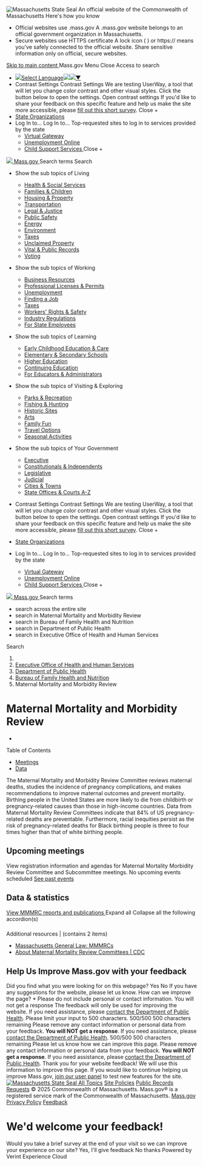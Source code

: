 ![Massachusetts State Seal](https://www.mass.gov/libraries/mayflower-artifacts/assets/images/logo/stateseal.png) An official website of the Commonwealth of Massachusetts  Here's how you know
  * Official websites use .mass.gov
A .mass.gov website belongs to an official government organization in Massachusetts. 
  * Secure websites use HTTPS certificate
A lock icon ( ) or https:// means you’ve safely connected to the official website. Share sensitive information only on official, secure websites.


[ Skip to main content ](https://www.mass.gov/orgs/<#main-content>)
Mass.gov  Menu  Close  Access to search
  * ![](https://www.google.com/images/cleardot.gif)[Select Language![](https://www.google.com/images/cleardot.gif)​![](https://www.google.com/images/cleardot.gif)▼](https://www.mass.gov/orgs/<#>)
  * Contrast Settings 
Contrast Settings
We are testing UserWay, a tool that will let you change color contrast and other visual styles. Click the button below to open the settings.
Open contrast settings 
If you'd like to share your feedback on this specific feature and help us make the site more accessible, please [fill out this short survey](https://www.mass.gov/orgs/<https:/www.mass.gov/forms/help-us-test-the-contrast-settings-feature>).
Close +
  * [ State Organizations ](https://www.mass.gov/orgs/</info-details/massachusetts-state-organizations-a-to-z>)
  * Log In to... 
Log In to...
Top-requested sites to log in to services provided by the state 
    * [Virtual Gateway ](https://www.mass.gov/orgs/<https:/virtualgateway.mass.gov>)
    * [Unemployment Online ](https://www.mass.gov/orgs/<https:/uionline.detma.org/Claimant/Core/Login.ASPX>)
    * [Child Support Services ](https://www.mass.gov/orgs/<https:/ecse.cse.state.ma.us/ECSE/Login/login.asp>)
Close +


[ ![](https://www.mass.gov/libraries/mayflower-artifacts/assets/images/logo/stateseal.png) Mass.gov ](https://www.mass.gov/orgs/</> "Mass.gov home page")
Search terms Search
  * Show the sub topics of  Living 
    * [Health & Social Services](https://www.mass.gov/orgs/</topics/health-social-services>)
    * [Families & Children](https://www.mass.gov/orgs/</topics/families-children>)
    * [Housing & Property](https://www.mass.gov/orgs/</topics/housing-property>)
    * [Transportation](https://www.mass.gov/orgs/</topics/transportation>)
    * [Legal & Justice](https://www.mass.gov/orgs/</topics/legal-justice>)
    * [Public Safety](https://www.mass.gov/orgs/</topics/public-safety>)
    * [Energy](https://www.mass.gov/orgs/</topics/energy>)
    * [Environment](https://www.mass.gov/orgs/</topics/environment>)
    * [Taxes](https://www.mass.gov/orgs/</topics/taxes>)
    * [Unclaimed Property](https://www.mass.gov/orgs/</topics/unclaimed-property>)
    * [Vital & Public Records](https://www.mass.gov/orgs/</topics/vital-public-records>)
    * [Voting](https://www.mass.gov/orgs/</topics/voting>)
  * Show the sub topics of  Working 
    * [Business Resources](https://www.mass.gov/orgs/</topics/business-resources>)
    * [Professional Licenses & Permits](https://www.mass.gov/orgs/</topics/professional-licenses-permits>)
    * [Unemployment](https://www.mass.gov/orgs/</topics/unemployment>)
    * [Finding a Job](https://www.mass.gov/orgs/</topics/finding-a-job>)
    * [Taxes](https://www.mass.gov/orgs/</topics/taxes>)
    * [Workers' Rights & Safety](https://www.mass.gov/orgs/</topics/workers-rights-safety>)
    * [Industry Regulations](https://www.mass.gov/orgs/</topics/industry-regulations>)
    * [For State Employees](https://www.mass.gov/orgs/</topics/state-employee-resources>)
  * Show the sub topics of  Learning 
    * [Early Childhood Education & Care](https://www.mass.gov/orgs/</topics/early-childhood-education-care>)
    * [Elementary & Secondary Schools](https://www.mass.gov/orgs/</topics/elementary-secondary-schools>)
    * [Higher Education](https://www.mass.gov/orgs/</topics/higher-education>)
    * [Continuing Education](https://www.mass.gov/orgs/</topics/continuing-education>)
    * [For Educators & Administrators](https://www.mass.gov/orgs/</topics/for-educators-administrators>)
  * Show the sub topics of  Visiting & Exploring 
    * [Parks & Recreation](https://www.mass.gov/orgs/</topics/parks-recreation>)
    * [Fishing & Hunting](https://www.mass.gov/orgs/</topics/fishing-hunting>)
    * [Historic Sites](https://www.mass.gov/orgs/</topics/historic-sites>)
    * [Arts](https://www.mass.gov/orgs/</topics/arts>)
    * [Family Fun](https://www.mass.gov/orgs/</topics/family-fun>)
    * [Travel Options](https://www.mass.gov/orgs/</topics/travel-options>)
    * [Seasonal Activities](https://www.mass.gov/orgs/</topics/seasonal-activities>)
  * Show the sub topics of  Your Government 
    * [Executive ](https://www.mass.gov/orgs/</topics/executive-branch>)
    * [Constitutionals & Independents](https://www.mass.gov/orgs/</topics/constitutionals-independents>)
    * [Legislative](https://www.mass.gov/orgs/</topics/legislative-branch>)
    * [Judicial](https://www.mass.gov/orgs/</topics/judicial-branch>)
    * [Cities & Towns](https://www.mass.gov/orgs/</topics/cities-towns>)
    * [State Offices & Courts A-Z](https://www.mass.gov/orgs/<https:/www.mass.gov/info-details/massachusetts-state-organizations-a-to-z>)


  * Contrast Settings 
Contrast Settings
We are testing UserWay, a tool that will let you change color contrast and other visual styles. Click the button below to open the settings.
Open contrast settings 
If you'd like to share your feedback on this specific feature and help us make the site more accessible, please [fill out this short survey](https://www.mass.gov/orgs/<https:/www.mass.gov/forms/help-us-test-the-contrast-settings-feature>).
Close +
  * [ State Organizations ](https://www.mass.gov/orgs/</info-details/massachusetts-state-organizations-a-to-z>)
  * Log In to... 
Log In to...
Top-requested sites to log in to services provided by the state 
    * [Virtual Gateway ](https://www.mass.gov/orgs/<https:/virtualgateway.mass.gov>)
    * [Unemployment Online ](https://www.mass.gov/orgs/<https:/uionline.detma.org/Claimant/Core/Login.ASPX>)
    * [Child Support Services ](https://www.mass.gov/orgs/<https:/ecse.cse.state.ma.us/ECSE/Login/login.asp>)
Close +


[ ![](https://www.mass.gov/libraries/mayflower-artifacts/assets/images/logo/stateseal.png) Mass.gov ](https://www.mass.gov/orgs/</> "Mass.gov home page")
Search terms
  * search  across the entire site 
  * search  in Maternal Mortality and Morbidity Review
  * search  in Bureau of Family Health and Nutrition
  * search  in Department of Public Health
  * search  in Executive Office of Health and Human Services


Search
  1. [](https://www.mass.gov/orgs/</>)
  2. [Executive Office of Health and Human Services](https://www.mass.gov/orgs/</orgs/executive-office-of-health-and-human-services>)
  3. [Department of Public Health](https://www.mass.gov/orgs/</orgs/department-of-public-health>)
  4. [Bureau of Family Health and Nutrition](https://www.mass.gov/orgs/</orgs/bureau-of-family-health-and-nutrition>)
  5. Maternal Mortality and Morbidity Review


#  Maternal Mortality and Morbidity Review 
+ 
Table of Contents
  * [Meetings](https://www.mass.gov/orgs/<#org-nav-meetings>)
  * [Data](https://www.mass.gov/orgs/<#org-nav-data>)


The Maternal Mortality and Morbidity Review Committee reviews maternal deaths, studies the incidence of pregnancy complications, and makes recommendations to improve maternal outcomes and prevent mortality.
Birthing people in the United States are more likely to die from childbirth or pregnancy-related causes than those in high-income countries. Data from Maternal Mortality Review Committees indicate that 84% of US pregnancy-related deaths are preventable. Furthermore, racial inequities persist as the risk of pregnancy-related deaths for Black birthing people is three to four times higher than that of white birthing people.
##  Upcoming meetings 
View registration information and agendas for Maternal Mortality Morbidity Review Committee and Subcommittee meetings.
No upcoming events scheduled 
[See past events ](https://www.mass.gov/orgs/</orgs/maternal-mortality-and-morbidity-review/events/past>)
##  Data & statistics 
[ View MMMRC reports and publications  ](https://www.mass.gov/orgs/</info-details/maternal-mortality-and-morbidity-review-data-statistics>)
Expand all Collapse all the following accordion(s)
### 
Additional resources
|
(contains 2 items)
  * [Massachusetts General Law: MMMRCs ](https://www.mass.gov/orgs/<https:/malegislature.gov/Laws/GeneralLaws/PartI/TitleXVI/Chapter111/Section24O>)
  * [About Maternal Mortality Review Committees | CDC ](https://www.mass.gov/orgs/<https:/www.cdc.gov/maternal-mortality/php/mmrc/index.html>)


## Help Us Improve Mass.gov with your feedback
Did you find what you were looking for on this webpage? 
Yes
No
If you have any suggestions for the website, please let us know.  How can we improve the page? *
Please do not include personal or contact information. You will not get a response
The feedback will only be used for improving the website. If you need assistance, please [contact the Department of Public Health](https://www.mass.gov/orgs/<https:/www.mass.gov/forms/contact-dph-by-web-form>). Please limit your input to 500 characters. 
500/500
500 characters remaining
Please remove any contact information or personal data from your feedback. **You will NOT get a response**.
If you need assistance, please [contact the Department of Public Health](https://www.mass.gov/orgs/<https:/www.mass.gov/forms/contact-dph-by-web-form>).
500/500
500 characters remaining
Please let us know how we can improve this page.
Please remove any contact information or personal data from your feedback. **You will NOT get a response**.
If you need assistance, please [contact the Department of Public Health](https://www.mass.gov/orgs/<https:/www.mass.gov/forms/contact-dph-by-web-form>).
Thank you for your website feedback! We will use this information to improve this page.
If you would like to continue helping us improve Mass.gov, [join our user panel](https://www.mass.gov/orgs/<https:/www.mass.gov/user-panel?utm_source=survey>) to test new features for the site.
[ ![Massachusetts State Seal](https://www.mass.gov/libraries/mayflower-artifacts/assets/images/logo/stateseal.png) ](https://www.mass.gov/orgs/</> "Mass.gov home page")
[All Topics](https://www.mass.gov/orgs/</topics/massachusetts-topics>)
[Site Policies](https://www.mass.gov/orgs/</massgov-site-policies>)
[Public Records Requests](https://www.mass.gov/orgs/</topics/public-records-requests>)
© 2025 Commonwealth of Massachusetts.
Mass.gov® is a registered service mark of the Commonwealth of Massachusetts. [Mass.gov Privacy Policy](https://www.mass.gov/orgs/</privacypolicy>)
[Feedback](https://www.mass.gov/orgs/<#feedback>)
# We'd welcome your feedback!
Would you take a brief survey at the end of your visit so we can improve your experience on our site?
Yes, I'll give feedback No thanks
Powered by Verint Experience Cloud
